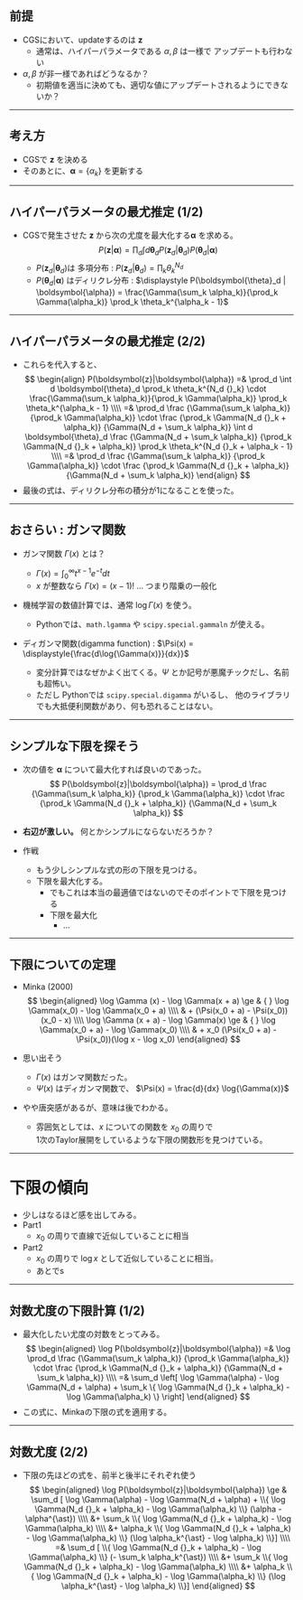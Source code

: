## 前提
- CGSにおいて、updateするのは $\boldsymbol{z}$
  - 通常は、ハイパーパラメータである $\alpha, \beta$ は一様で
    アップデートも行わない
- $\alpha, \beta$ が非一様であればどうなるか？
  - 初期値を適当に決めても、適切な値にアップデートされるようにできないか？

---
## 考え方
- CGSで $\boldsymbol{z}$ を決める
- そのあとに、$\boldsymbol{\alpha} = \{\alpha_k\}$ を更新する

---
## ハイパーパラメータの最尤推定 (1/2)
- CGSで発生させた $\boldsymbol{z}$ から次の尤度を最大化する$\boldsymbol{\alpha}$ を求める。
$$
P(\boldsymbol{z}|\boldsymbol{\alpha}) =
  \prod_d \int d \boldsymbol{\theta}_d
    P(\boldsymbol{z}_d | \boldsymbol{\theta}_d)
    P(\boldsymbol{\theta}_d | \boldsymbol{\alpha})
$$
  - $P(\boldsymbol{z}_d | \boldsymbol{\theta}_d)$は 多項分布 :
    $\displaystyle
    P(\boldsymbol{z}_d | \boldsymbol{\theta}_d) = \prod_k \theta_k^{N_d}$
  - $P(\boldsymbol{\theta}_d | \boldsymbol{\alpha})$ はディリクレ分布 : 
    $\displaystyle
    P(\boldsymbol{\theta}_d | \boldsymbol{\alpha})
    = \frac{\Gamma(\sum_k \alpha_k)}{\prod_k \Gamma(\alpha_k)}
      \prod_k \theta_k^{\alpha_k - 1}$

---
## ハイパーパラメータの最尤推定 (2/2)
- これらを代入すると、
$$
\begin{align}
P(\boldsymbol{z}|\boldsymbol{\alpha}) =&
\prod_d \int d \boldsymbol{\theta}_d
\prod_k \theta_k^{N_d {}_k} \cdot
  \frac{\Gamma(\sum_k \alpha_k)}{\prod_k \Gamma(\alpha_k)}
  \prod_k \theta_k^{\alpha_k - 1} \\\\
=&
\prod_d
\frac
  {\Gamma(\sum_k \alpha_k)}
  {\prod_k \Gamma(\alpha_k)} \cdot
\frac
  {\prod_k \Gamma(N_d {}_k + \alpha_k)}
  {\Gamma(N_d + \sum_k \alpha_k)}
\int d \boldsymbol{\theta}_d
\frac
  {\Gamma(N_d + \sum_k \alpha_k)}
  {\prod_k \Gamma(N_d {}_k + \alpha_k)}
  \prod_k \theta_k^{N_d {}_k + \alpha_k - 1} \\\\
=&
\prod_d
\frac
  {\Gamma(\sum_k \alpha_k)}
  {\prod_k \Gamma(\alpha_k)} \cdot
\frac
  {\prod_k \Gamma(N_d {}_k + \alpha_k)}
  {\Gamma(N_d + \sum_k \alpha_k)}
\end{align}
$$
- 最後の式は、ディリクレ分布の積分が1になることを使った。

---
## おさらい : ガンマ関数
- ガンマ関数 $\Gamma(x)$ とは？
  - $\displaystyle \Gamma(x) = \int_0^{\infty} t^{x-1}e^{-t}dt$
  - $x$ が整数なら $\Gamma(x) = (x-1)!$ ... つまり階乗の一般化

- 機械学習の数値計算では、通常 $\log{\Gamma(x)}$ を使う。
  - Pythonでは、`math.lgamma` や `scipy.special.gammaln` が使える。

- ディガンマ関数(digamma function) : $\Psi(x) = \displaystyle{\frac{d\log{\Gamma(x)}}{dx}}$
  - 変分計算ではなぜかよく出てくる。$\Psi$ とか記号が悪魔チックだし、名前も超怖い。
  - ただし Pythonでは `scipy.special.digamma` がいるし、
    他のライブラリでも大抵便利関数があり、何も恐れることはない。

---
## シンプルな下限を探そう
- 次の値を $\boldsymbol{\alpha}$ について最大化すれば良いのであった。
$$
P(\boldsymbol{z}|\boldsymbol{\alpha}) = \prod_d
  \frac
    {\Gamma(\sum_k \alpha_k)}
    {\prod_k \Gamma(\alpha_k)} \cdot
  \frac
    {\prod_k \Gamma(N_d {}_k + \alpha_k)}
    {\Gamma(N_d + \sum_k \alpha_k)}
$$
- **右辺が激しい。** 何とかシンプルにならないだろうか？

- 作戦
  - もう少しシンプルな式の形の下限を見つける。
  - 下限を最大化する。
    - でもこれは本当の最適値ではないのでそのポイントで下限を見つける
    - 下限を最大化
      - ...

---
## 下限についての定理
- Minka (2000)
$$
\begin{aligned}
\log \Gamma (x) - \log \Gamma(x + a) \ge & { }
  \log \Gamma(x_0) - \log \Gamma(x_0 + a) \\\\
  & + (\Psi(x_0 + a) - \Psi(x_0))(x_0 - x) \\\\
\log \Gamma (x + a) - \log \Gamma(x) \ge & { }
  \log \Gamma(x_0 + a) - \log \Gamma(x_0) \\\\
  & + x_0 (\Psi(x_0 + a) - \Psi(x_0))(\log x - \log x_0)
\end{aligned}
$$

- 思い出そう
  - $\Gamma(x)$ はガンマ関数だった。
  - $\Psi(x)$ はディガンマ関数で、 $\Psi(x) = \frac{d}{dx} \log{\Gamma(x)}$

- やや唐突感があるが、意味は後でわかる。
  - 雰囲気としては、$x$ についての関数を $x_0$ の周りで  
    1次のTaylor展開をしているような下限の関数形を見つけている。

---
# 下限の傾向
- 少しはなるほど感を出してみる。
- Part1
  - $x_0$ の周りで直線で近似していることに相当
- Part2
  - $x_0$ の周りで $\log x$ として近似していることに相当。
  - あとでs

---
## 対数尤度の下限計算 (1/2)
- 最大化したい尤度の対数をとってみる。
$$
\begin{aligned}
\log P(\boldsymbol{z}|\boldsymbol{\alpha})
=&
\log \prod_d
\frac
  {\Gamma(\sum_k \alpha_k)}
  {\prod_k \Gamma(\alpha_k)} \cdot
\frac
  {\prod_k \Gamma(N_d {}_k + \alpha_k)}
  {\Gamma(N_d + \sum_k \alpha_k)} \\\\
=&
\sum_d \left[
\log \Gamma(\alpha) - \log \Gamma(N_d + \alpha) +
\sum_k \{
  \log \Gamma(N_d {}_k + \alpha_k) - 
  \log \Gamma(\alpha_k)
\}
\right]
\end{aligned}
$$
- この式に、Minkaの下限の式を適用する。

---
## 対数尤度 (2/2)
- 下限の先ほどの式を、前半と後半にそれぞれ使う
$$
\begin{aligned}
\log P(\boldsymbol{z}|\boldsymbol{\alpha})
\ge &
\sum_d [
  \log \Gamma(\alpha) - \log \Gamma(N_d + \alpha) +
  \\{
    \log \Gamma(N_d {}_k + \alpha_k) - 
    \log \Gamma(\alpha_k)
  \\} (\alpha - \alpha^{\ast}) \\\\
  &+ \sum_k \\{
    \log \Gamma(N_d {}_k + \alpha_k) - 
    \log \Gamma(\alpha_k) \\\\
  &+ \alpha_k \\{
    \log \Gamma(N_d {}_k + \alpha_k) - 
    \log \Gamma(\alpha_k)
    \\} (\log \alpha_k^{\ast} - \log \alpha_k)
\\}] \\\\
=&
\sum_d [
  \\{
    \log \Gamma(N_d {}_k + \alpha_k) - 
    \log \Gamma(\alpha_k)
  \\} (- \sum_k \alpha_k^{\ast}) \\\\
  &+ \sum_k \\{
    \log \Gamma(N_d {}_k + \alpha_k) - 
    \log \Gamma(\alpha_k) \\\\
  &+ \alpha_k \\{
    \log \Gamma(N_d {}_k + \alpha_k) - 
    \log \Gamma(\alpha_k)
    \\} (\log \alpha_k^{\ast} - \log \alpha_k)
  \\}]       
\end{aligned}
$$
